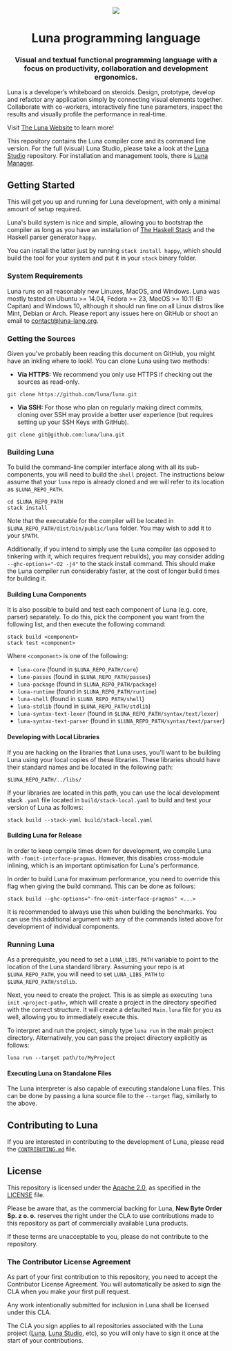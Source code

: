 <p align="center">
<img src="https://github.com/luna/luna-studio/raw/master/resources/logo.ico" style="margin: 0 auto;">
</p>
<h1 align="center">Luna programming language</h1>
<h3 align="center">
Visual and textual functional programming language with a focus on productivity, collaboration and development ergonomics.
</h3>

Luna is a developer’s whiteboard on steroids. Design, prototype, develop and
refactor any application simply by connecting visual elements together.
Collaborate with co-workers, interactively fine tune parameters, inspect the
results and visually profile the performance in real-time.

Visit [The Luna Website](http://www.luna-lang.org) to learn more!

This repository contains the Luna compiler core and its command line version.
For the full (visual) Luna Studio, please take a look at the
[Luna Studio](https://github.com/luna/luna-studio) repository. For installation
and management tools, there is
[Luna Manager](https://github.com/luna/luna-manager).

## Getting Started
This will get you up and running for Luna development, with only a minimal
amount of setup required.

Luna's build system is nice and simple, allowing you to bootstrap the compiler
as long as you have an installation of
[The Haskell Stack](https://docs.haskellstack.org/en/stable/README/) and the
Haskell parser generator `happy`.

You can install the latter just by running `stack install happy`, which should
build the tool for your system and put it in your `stack` binary folder.

### System Requirements
Luna runs on all reasonably new Linuxes, MacOS, and Windows. Luna was mostly
tested on Ubuntu >= 14.04, Fedora >= 23, MacOS >= 10.11 (El Capitan) and Windows
10, although it should run fine on all Linux distros like Mint, Debian or Arch.
Please report any issues here on GitHub or shoot an email to
[contact@luna-lang.org](mailto:contact@luna-lang.org).

### Getting the Sources
Given you've probably been reading this document on GitHub, you might have an
inkling where to look!. You can clone Luna using two methods:

- **Via HTTPS:** We recommend you only use HTTPS if checking out the sources as
  read-only.

```
git clone https://github.com/luna/luna.git
```

- **Via SSH:** For those who plan on regularly making direct commits, cloning
  over SSH may provide a better user experience (but requires setting up your
  SSH Keys with GitHub).

```
git clone git@github.com:luna/luna.git
```

### Building Luna
To build the command-line compiler interface along with all its sub-components,
you will need to build the `shell` project. The instructions below assume that
your `luna` repo is already cloned and we will refer to its location as
`$LUNA_REPO_PATH`.

```
cd $LUNA_REPO_PATH
stack install
```

Note that the executable for the compiler will be located in
`$LUNA_REPO_PATH/dist/bin/public/luna` folder. You may wish to add it to your
`$PATH`.

Additionally, if you intend to simply use the Luna compiler (as opposed to
tinkering with it, which requires frequent rebuilds), you may consider adding
`--ghc-options="-O2 -j4"` to the stack install command. This should make the
Luna compiler run considerably faster, at the cost of longer build times for
building it.

#### Building Luna Components
It is also possible to build and test each component of Luna (e.g. core, parser)
separately. To do this, pick the component you want from the following list, and
then execute the following command:

```
stack build <component>
stack test <component>
```

Where `<component>` is one of the following:

- `luna-core` (found in `$LUNA_REPO_PATH/core`)
- `lune-passes` (found in `$LUNA_REPO_PATH/passes`)
- `luna-package` (found in `$LUNA_REPO_PATH/package`)
- `luna-runtime` (found in `$LUNA_REPO_PATH/runtime`)
- `luna-shell` (found in `$LUNA_REPO_PATH/shell`)
- `luna-stdlib` (found in `$LUNA_REPO_PATH/stdlib`)
- `luna-syntax-text-lexer` (found in `$LUNA_REPO_PATH/syntax/text/lexer`)
- `luna-syntax-text-parser` (found in `$LUNA_REPO_PATH/syntax/text/parser`)

#### Developing with Local Libraries
If you are hacking on the libraries that Luna uses, you'll want to be building
Luna using your local copies of these libraries. These libraries should have
their standard names and be located in the following path:

```
$LUNA_REPO_PATH/../libs/
```

If your libraries are located in this path, you can use the local development
stack `.yaml` file located in `build/stack-local.yaml` to build and test your
version of Luna as follows:

```
stack build --stack-yaml build/stack-local.yaml
```

#### Building Luna for Release
In order to keep compile times down for development, we compile Luna with 
`-fomit-interface-pragmas`. However, this disables cross-module inlining, which
is an important optimisation for Luna's performance. 

In order to build Luna for maximum performance, you need to override this flag
when giving the build command. This can be done as follows:

```
stack build --ghc-options="-fno-omit-interface-pragmas" <...>
```

It is recommended to always use this when building the benchmarks. You can use
this additional argument with any of the commands listed above for development
of individual components.

### Running Luna
As a prerequisite, you need to set a `LUNA_LIBS_PATH` variable to point to the
location of the Luna standard library. Assuming your repo is at
`$LUNA_REPO_PATH`, you will need to set `LUNA_LIBS_PATH` to
`$LUNA_REPO_PATH/stdlib`.

Next, you need to create the project. This is as simple as executing
`luna init <project-path>`, which will create a project in the directory
specified with the correct structure. It will create a defaulted `Main.luna`
file for you as well, allowing you to immediately execute this.

To interpret and run the project, simply type `luna run` in the main project
directory. Alternatively, you can pass the project directory explicitly as
follows:

```
luna run --target path/to/MyProject
```

#### Executing Luna on Standalone Files
The Luna interpreter is also capable of executing standalone Luna files. This
can be done by passing a luna source file to the `--target` flag, similarly to
the above.

## Contributing to Luna
If you are interested in contributing to the development of Luna, please read
the
[`CONTRIBUTING.md`](https://github.com/luna/luna/blob/master/CONTRIBUTING.md)
file.

## License
This repository is licensed under the
[Apache 2.0](https://opensource.org/licenses/apache-2.0), as specified in the
[LICENSE](https://github.com/luna/luna/blob/master/LICENSE) file.

Please be aware that, as the commercial backing for Luna,
**New Byte Order Sp. z o. o.** reserves the right under the CLA to use
contributions made to this repository as part of commercially available Luna
products.

If these terms are unacceptable to you, please do not contribute to the
repository.

### The Contributor License Agreement
As part of your first contribution to this repository, you need to accept the
Contributor License Agreement. You will automatically be asked to sign the CLA
when you make your first pull request.

Any work intentionally submitted for inclusion in Luna shall be licensed under
this CLA.

The CLA you sign applies to all repositories associated with the Luna project
([Luna](https://github.com/luna/luna-rfcs),
[Luna Studio](https://github.com/luna/luna-studio), etc), so you will only have
to sign it once at the start of your contributions.

